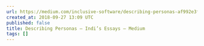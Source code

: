 ```yaml
---
url: https://medium.com/inclusive-software/describing-personas-af992e3fc527
created_at: 2018-09-27 13:09 UTC
published: false
title: Describing Personas – Indi’s Essays – Medium
tags: []
---
```



